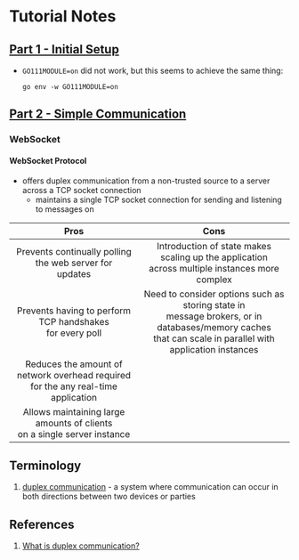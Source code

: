 # Tutorial Notes

## [Part 1 - Initial Setup](https://tutorialedge.net/projects/chat-system-in-go-and-react/part-1-initial-setup/)

- `GO111MODULE=on` did not work, but this seems to achieve the same thing:

  ```[C++]
  go env -w GO111MODULE=on
  ```

## [Part 2 - Simple Communication](https://tutorialedge.net/projects/chat-system-in-go-and-react/part-2-simple-communication/)

### WebSocket

#### WebSocket Protocol

- offers duplex communication from a non-trusted source to a server across a TCP socket connection
  - maintains a single TCP socket connection for sending and listening to messages on

|                                          Pros                                           |                                                                                Cons                                                                                |
| :-------------------------------------------------------------------------------------: | :----------------------------------------------------------------------------------------------------------------------------------------------------------------: |
|              Prevents continually polling the web server for <br/> updates              |                                Introduction of state makes scaling up the application <br/> across multiple instances more complex                                 |
|             Prevents having to perform TCP handshakes <br/> for every poll              | Need to consider options such as storing state in <br/> message brokers, or in databases/memory caches <br/> that can scale in parallel with application instances |
| Reduces the amount of network overhead required <br/> for the any real-time application |                                                                                                                                                                    |
|      Allows maintaining large amounts of clients <br/> on a single server instance      |                                                                                                                                                                    |

## Terminology

1. [duplex communication][1] - a system where communication can occur in both directions between two devices or parties

## References

1. [What is duplex communication?][1]

[1]: https://www.pubnub.com/learn/glossary/duplex-communication/
